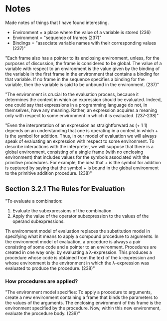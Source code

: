 # Notes

Made notes of things that I have found interesting.

* Environment = a place where the value of a variable is stored (236)
* Environment = "sequence of frames (237)"
* Bindings = "associate variable names with their corresponding values (237)"

"Each frame also has a pointer to its enclosing environment,
unless, for the purposes of discussion, the frame is considered to
be global. The value of a variable with respect to an environment is the
value given by the binding of the variable in the first frame in the environment
that contains a binding for that variable. If no frame in the
sequence specifies a binding for the variable, then the variable is said to
be unbound in the environment. (237)"

"The environment is crucial to the evaluation process, because it determines
the context in which an expression should be evaluated. Indeed,
one could say that expressions in a programming language do not, in themselves, have any meaning. 
Rather, an expression acquires a meaning only with respect to some environment in which it is evaluated. (237-238)"

"Even the interpretation of an expression as straightforward as (+ 1 1) 
depends on an understanding that one is operating in a context in
which + is the symbol for addition. Thus, in our model of evaluation we
will always speak of evaluating an expression with respect to some environment.
To describe interactions with the interpreter, we will suppose
that there is a global environment, consisting of a single frame (with no
enclosing environment) that includes values for the symbols associated
with the primitive procedures. For example, the idea that + is the symbol
for addition is captured by saying that the symbol + is bound in the
global environment to the primitive addition procedure. (238)"

## Section 3.2.1 The Rules for Evaluation

"To evaluate a combination:
1. Evaluate the subexpressions of the combination.
2. Apply the value of the operator subexpression to the values of the
operand subexpressions.

Th environment model of evaluation replaces the substitution model in
specifying what it means to apply a compound procedure to arguments.
In the environment model of evaluation, a procedure is always a pair
consisting of some code and a pointer to an environment. Procedures
are created in one way only: by evaluating a λ-expression. This produces
a procedure whose code is obtained from the text of the λ-expression
and whose environment is the environment in which the λ-expression
was evaluated to produce the procedure. (238)"

### How procedures are applied?

"The environment model specifies: To apply
a procedure to arguments, create a new environment containing a
frame that binds the parameters to the values of the arguments. The enclosing
environment of this frame is the environment specified by the procedure. 
Now, within this new environment, evaluate the procedure body. (239)"

